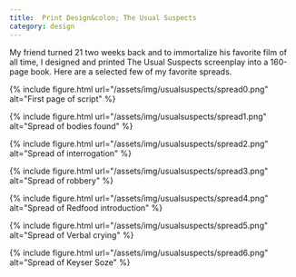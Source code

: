 ```yaml
---
title:  Print Design&colon; The Usual Suspects
category: design
---
```


My friend turned 21 two weeks back and to immortalize his favorite film of all time, I designed and printed The Usual Suspects screenplay into a 160-page book. Here are a selected few of my favorite spreads.

{% include figure.html
  url="/assets/img/usualsuspects/spread0.png" 
  alt="First page of script" %}

{% include figure.html
  url="/assets/img/usualsuspects/spread1.png" 
  alt="Spread of bodies found" %}

{% include figure.html
  url="/assets/img/usualsuspects/spread2.png" 
  alt="Spread of interrogation" %}

{% include figure.html
  url="/assets/img/usualsuspects/spread3.png" 
  alt="Spread of robbery" %}

{% include figure.html
  url="/assets/img/usualsuspects/spread4.png" 
  alt="Spread of Redfood introduction" %}

{% include figure.html
  url="/assets/img/usualsuspects/spread5.png" 
  alt="Spread of Verbal crying" %}

{% include figure.html
  url="/assets/img/usualsuspects/spread6.png" 
  alt="Spread of Keyser Soze" %}

